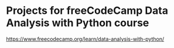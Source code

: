 # Projects for freeCodeCamp Data Analysis with Python course

https://www.freecodecamp.org/learn/data-analysis-with-python/

